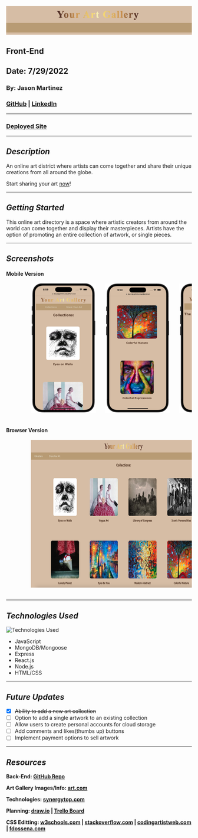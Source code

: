 ![Your Artwork Gallery](/images/Banner.png)

## Front-End

## Date: 7/29/2022

### By: Jason Martinez

### [GitHub](https://github.com/jasonmar08) | [LinkedIn](https://linkedin.com/in/martinez-jason)

---

### <a href="https://doczdpg4lvkh.cloudfront.net/" target="_blank" alt="Deployed Website" rel="noreferrer">Deployed Site</a>

---

## **_Description_**

An online art district where artists can come together and share their unique creations from all around the globe.

Start sharing your art [now](https://doczdpg4lvkh.cloudfront.net)!

---

## **_Getting Started_**

This online art directory is a space where artistic creators from around the world can come together and display their masterpieces. Artists have the option of promoting an entire collection of artwork, or single pieces.

---

## **_Screenshots_**

#### Mobile Version

<div style= "center">
    <pre>
        <img src="images/mobile_collections1.png"  height="350">&nbsp;&nbsp;&nbsp;<img src="images/mobile_collections2.png" height="350">&nbsp;&nbsp;&nbsp;<img src="images/mobile_artworks.png" height="350">&nbsp;&nbsp;&nbsp;<img src="images/mobile_update.png" height="350">&nbsp;&nbsp;&nbsp;<img src="images/mobile_share1.png" height="350">&nbsp;&nbsp;&nbsp;<img src="images/mobile_share2.png" height="350">&nbsp;&nbsp;&nbsp;
    </pre>
</div>

#### Browser Version

<div style= "center">
    <pre>
        <img src="images/collections.png"  height="400">&nbsp;&nbsp;&nbsp;<img src="images/artworks.png" height="400">&nbsp;&nbsp;&nbsp;<img src="images/update.png" height="400">&nbsp;&nbsp;&nbsp;<img src="images/share.png" height="400">&nbsp;&nbsp;&nbsp;
    </pre>
</div>

---

## **_Technologies Used_**

![Technologies Used](https://tinyurl.com/2tns3kp8)

- JavaScript
- MongoDB/Mongoose
- Express
- React.js
- Node.js
- HTML/CSS

---

## **_Future Updates_**

- [x] ~~Ability to add a new art collection~~
- [ ] Option to add a single artwork to an existing collection
- [ ] Allow users to create personal accounts for cloud storage
- [ ] Add comments and likes(thumbs up) buttons
- [ ] Implement payment options to sell artwork

---

## **_Resources_**

**Back-End: [GitHub Repo](https://github.com/jasonmar08/Your_Art_Gallery_Backend)**

**Art Gallery Images/Info: [art.com](https://tinyurl.com/ya46mtet)**

**Technologies: [synergytop.com](https://tinyurl.com/5n7b5mzm)**

**Planning: [draw.io](https://tinyurl.com/2y959xfw) | [Trello Board](https://tinyurl.com/y87kvtzc)**

**CSS Editting: [w3schools.com](https://tinyurl.com/5422vee2) | [stackoverflow.com](https://tinyurl.com/4ddesxs6) | [codingartistweb.com](https://tinyurl.com/2hvcmbfj) | [fdossena.com](https://tinyurl.com/bdedk6ru)**
